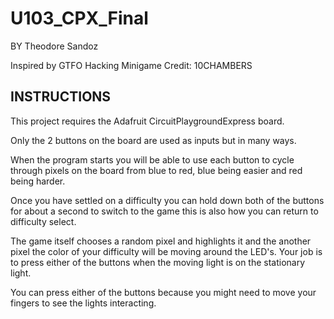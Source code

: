 # U103_CPX_Final
BY Theodore Sandoz

Inspired by GTFO Hacking Minigame Credit: 10CHAMBERS

## INSTRUCTIONS
This project requires the Adafruit CircuitPlaygroundExpress board.

Only the 2 buttons on the board are used as inputs but in many ways.

When the program starts you will be able to use each button to cycle through pixels on the board from blue to red, blue being easier and red being harder.

Once you have settled on a difficulty you can hold down both of the buttons for about a second to switch to the game this is also how you can return to difficulty select.

The game itself chooses a random pixel and highlights it and the another pixel the color of your difficulty will be moving around the LED's.  Your job is to press either of the buttons when the moving light is on the stationary light.

You can press either of the buttons because you might need to move your fingers to see the lights interacting.
